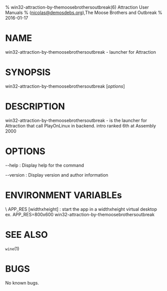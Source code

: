% win32-attraction-by-themoosebrothersoutbreak(6) Attraction User Manuals
%  (nicolas@demosdebs.org),The Moose Brothers and Outbreak
% 2016-01-17

# NAME
win32-attraction-by-themoosebrothersoutbreak - launcher for Attraction

# SYNOPSIS
win32-attraction-by-themoosebrothersoutbreak [*options*]

# DESCRIPTION
win32-attraction-by-themoosebrothersoutbreak - is the launcher for Attraction that call PlayOnLinux in backend.
intro ranked 6th at Assembly 2000

# OPTIONS
\--help
:   Display help for the command

\--version
:   Display version and author information

# ENVIRONMENT VARIABLEs
\ APP_RES [widthxheight]
:	start the app in a widthxheight virtual desktop  
	ex. APP_RES=800x600 win32-attraction-by-themoosebrothersoutbreak

# SEE ALSO
`wine`(1)

# BUGS
No known bugs.
